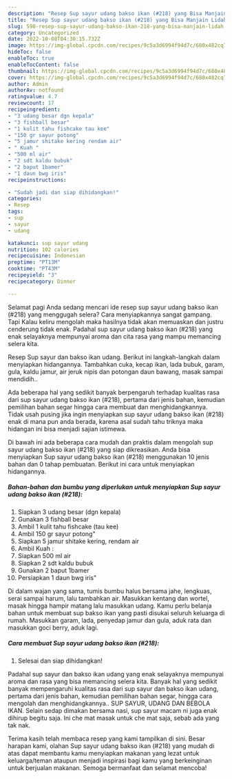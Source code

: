 ```yaml
---
description: "Resep Sup sayur udang bakso ikan (#218) yang Bisa Manjain Lidah"
title: "Resep Sup sayur udang bakso ikan (#218) yang Bisa Manjain Lidah"
slug: 598-resep-sup-sayur-udang-bakso-ikan-218-yang-bisa-manjain-lidah
category: Uncategorized
date: 2022-10-08T04:30:15.732Z
image: https://img-global.cpcdn.com/recipes/9c5a3d6994f94d7c/680x482cq70/sup-sayur-udang-bakso-ikan-218-foto-resep-utama.jpg
hideToc: false
enableToc: true
enableTocContent: false
thumbnail: https://img-global.cpcdn.com/recipes/9c5a3d6994f94d7c/680x482cq70/sup-sayur-udang-bakso-ikan-218-foto-resep-utama.jpg
cover: https://img-global.cpcdn.com/recipes/9c5a3d6994f94d7c/680x482cq70/sup-sayur-udang-bakso-ikan-218-foto-resep-utama.jpg
author: Admin
authorAv: notfound
ratingvalue: 4.7
reviewcount: 17
recipeingredient:
- "3 udang besar dgn kepala"
- "3 fishball besar"
- "1 kulit tahu fishcake tau kee"
- "150 gr sayur potong"
- "5 jamur shitake kering rendam air"
- " Kuah "
- "500 ml air"
- "2 sdt kaldu bubuk"
- "2 baput 1bamer"
- "1 daun bwg iris"
recipeinstructions:

- "Sudah jadi dan siap dihidangkan!"
categories:
- Resep
tags:
- sup
- sayur
- udang

katakunci: sup sayur udang 
nutrition: 102 calories
recipecuisine: Indonesian
preptime: "PT13M"
cooktime: "PT43M"
recipeyield: "3"
recipecategory: Dinner

---
```



Selamat pagi Anda sedang mencari ide resep sup sayur udang bakso ikan (#218) yang menggugah selera? Cara menyiapkannya sangat gampang. Tapi Kalau keliru mengolah maka hasilnya tidak akan memuaskan dan justru cenderung tidak enak. Padahal sup sayur udang bakso ikan (#218) yang enak selayaknya mempunyai aroma dan cita rasa yang mampu memancing selera kita.


Resep Sup sayur dan bakso ikan udang. Berikut ini langkah-langkah dalam menyiapkan hidangannya. Tambahkan cuka, kecap ikan, lada bubuk, garam, gula, kaldu jamur, air jeruk nipis dan potongan daun bawang, masak sampai mendidih..

Ada beberapa hal yang sedikit banyak berpengaruh terhadap kualitas rasa dari sup sayur udang bakso ikan (#218), pertama dari jenis bahan, kemudian pemilihan bahan segar hingga cara membuat dan menghidangkannya. Tidak usah pusing jika ingin menyiapkan sup sayur udang bakso ikan (#218) enak di mana pun anda berada, karena asal sudah tahu triknya maka hidangan ini bisa menjadi sajian istimewa.


Di bawah ini ada beberapa cara mudah dan praktis dalam mengolah sup sayur udang bakso ikan (#218) yang siap dikreasikan. Anda bisa menyiapkan Sup sayur udang bakso ikan (#218) menggunakan 10 jenis bahan dan 0 tahap pembuatan. Berikut ini cara untuk menyiapkan hidangannya.

<!--inarticleads1-->

##### Bahan-bahan dan bumbu yang diperlukan untuk menyiapkan Sup sayur udang bakso ikan (#218):

1. Siapkan 3 udang besar (dgn kepala)
1. Gunakan 3 fishball besar
1. Ambil 1 kulit tahu fishcake (tau kee)
1. Ambil 150 gr sayur potong&#34;
1. Siapkan 5 jamur shitake kering, rendam air
1. Ambil  Kuah :
1. Siapkan 500 ml air
1. Siapkan 2 sdt kaldu bubuk
1. Gunakan 2 baput 1bamer
1. Persiapkan 1 daun bwg iris&#34;


Di dalam wajan yang sama, tumis bumbu halus bersama jahe, lengkuas, serai sampai harum, lalu tambahkan air. Masukkan kentang dan wortel, masak hingga hampir matang lalu masukkan udang. Kamu perlu belanja bahan untuk membuat sup bakso ikan yang pasti disukai seluruh keluarga di rumah. Masukkan garam, lada, penyedap jamur dan gula, aduk rata dan masukkan goci berry, aduk lagi. 

<!--inarticleads2-->

##### Cara membuat Sup sayur udang bakso ikan (#218):


1. Selesai dan siap dihidangkan!

Padahal sup sayur dan bakso ikan udang yang enak selayaknya mempunyai aroma dan rasa yang bisa memancing selera kita. Banyak hal yang sedikit banyak mempengaruhi kualitas rasa dari sup sayur dan bakso ikan udang, pertama dari jenis bahan, kemudian pemilihan bahan segar, hingga cara mengolah dan menghidangkannya.. SUP SAYUR, UDANG DAN BEBOLA IKAN. Selain sedap dimakan bersama nasi, sup sayur macam ni juga enak dihirup begitu saja. Ini che mat masak untuk che mat saja, sebab ada yang tak nak. 

Terima kasih telah membaca resep yang kami tampilkan di sini. Besar harapan kami, olahan Sup sayur udang bakso ikan (#218) yang mudah di atas dapat membantu kamu menyiapkan makanan yang lezat untuk keluarga/teman ataupun menjadi inspirasi bagi kamu yang berkeinginan untuk berjualan makanan. Semoga bermanfaat dan selamat mencoba!
